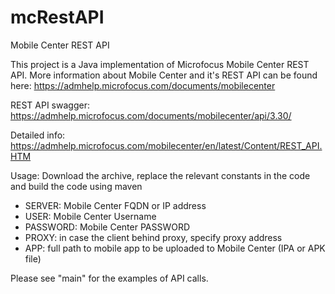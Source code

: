 # mcRestAPI
Mobile Center REST API

This project is a Java implementation of Microfocus Mobile Center REST API.
More information about Mobile Center and it's REST API can be found here: https://admhelp.microfocus.com/documents/mobilecenter

REST API swagger:
https://admhelp.microfocus.com/documents/mobilecenter/api/3.30/

Detailed info: https://admhelp.microfocus.com/mobilecenter/en/latest/Content/REST_API.HTM

Usage:
Download the archive, replace the relevant constants in the code and build the code using maven
 - SERVER: Mobile Center FQDN or IP address
- USER: Mobile Center Username
- PASSWORD: Mobile Center PASSWORD
- PROXY: in case the client behind proxy, specify proxy address
- APP: full path to mobile app to be uploaded to Mobile Center (IPA or APK file)

Please see "main" for the examples of API calls.
